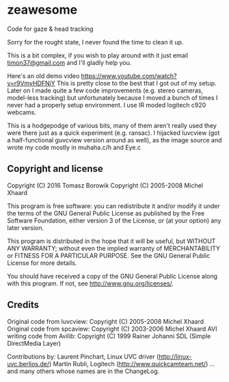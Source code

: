 # zeawesome
Code for gaze &amp; head tracking

Sorry for the rought state, I never found the time to clean it up.

This is a bit complex, if you wish to play around with it just email
timon37@gmail.com and I'll gladly help you.

Here's an old demo video https://www.youtube.com/watch?v=r9VmyHDFNjY
This is pretty close to the best that I got out of my setup.
Later on I made quite a few code improvements (e.g. stereo cameras,
model-less tracking) but unfortunately because I moved a bunch of times
I never had a properly setup environment.
I use IR moded logitech c920 webcams.

This is a hodgepodge of various bits, many of them aren't really used
they were there just as a quick experiment (e.g. ransac).
I hijacked luvcview (got a half-functional guvcview version around as well),
as the image source and wrote my code mostly in muhaha.c/h and Eye.c


Copyright and license
---------------------

Copyright (C) 2016 Tomasz Borowik
Copyright (C) 2005-2008 Michel Xhaard


This program is free software: you can redistribute it and/or modify
it under the terms of the GNU General Public License as published by
the Free Software Foundation, either version 3 of the License, or
(at your option) any later version.

This program is distributed in the hope that it will be useful,
but WITHOUT ANY WARRANTY; without even the implied warranty of
MERCHANTABILITY or FITNESS FOR A PARTICULAR PURPOSE.  See the
GNU General Public License for more details.

You should have received a copy of the GNU General Public License
along with this program.  If not, see <http://www.gnu.org/licenses/>.


Credits
-------

Original code from luvcview: Copyright (C) 2005-2008 Michel Xhaard
Original code from spcaview: Copyright (C) 2003-2006 Michel Xhaard
AVI writing code from Avilib: Copyright (C) 1999 Rainer Johanni
SDL (Simple DirectMedia Layer)

Contributions by:
	Laurent Pinchart, Linux UVC driver (http://linux-uvc.berlios.de/)
	Martin Rubli, Logitech (http://www.quickcamteam.net/)
	... and many others whose names are in the ChangeLog.
